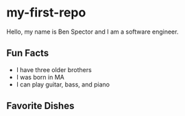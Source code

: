 # my-first-repo

Hello, my name is Ben Spector and I am a software engineer.

## Fun Facts
- I have three older brothers
- I was born in MA
- I can play guitar, bass, and piano

## Favorite Dishes
